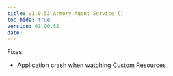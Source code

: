 ```yaml
---
title: v1.0.53 Armory Agent Service ()
toc_hide: true
version: 01.00.53
date: 
---
```


Fixes:
* Application crash when watching Custom Resources
